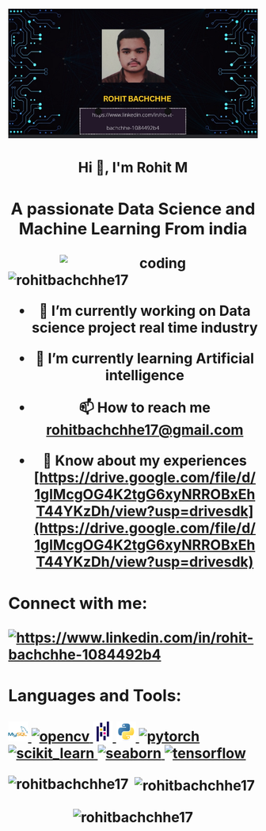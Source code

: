 ![logo](https://github.com/Rohitbachchhe17/rohitbachchhe/blob/main/IMG_20240314_092106.jpg)
<h1 align="center">Hi 👋, I'm Rohit M<h1achchhindra Bachchhe</h1>
<h3 align="center">A passionate Data Science and Machine Learning From india</h3>
<img align="right" alt="coding" width="400" src="https://user-images.githubusercontent.com/55389276/140866485-8fb1c876-9a8f-4d6a-98dc-08c4981eaf70.gif">

<p align="left"> <img src="https://komarev.com/ghpvc/?username=rohitbachchhe17&label=Profile%20views&color=0e75b6&style=flat" alt="rohitbachchhe17" /> </p>

- 🔭 I’m currently working on **Data science project real time industry**

- 🌱 I’m currently learning **Artificial intelligence**

- 📫 How to reach me **rohitbachchhe17@gmail.com**

- 📄 Know about my experiences [https://drive.google.com/file/d/1gIMcgOG4K2tgG6xyNRROBxEhT44YKzDh/view?usp=drivesdk](https://drive.google.com/file/d/1gIMcgOG4K2tgG6xyNRROBxEhT44YKzDh/view?usp=drivesdk)

<h3 align="left">Connect with me:</h3>
<p align="left">
<a href="https://linkedin.com/in/https://www.linkedin.com/in/rohit-bachchhe-1084492b4" target="blank"><img align="center" src="https://raw.githubusercontent.com/rahuldkjain/github-profile-readme-generator/master/src/images/icons/Social/linked-in-alt.svg" alt="https://www.linkedin.com/in/rohit-bachchhe-1084492b4" height="30" width="40" /></a>
</p>

<h3 align="left">Languages and Tools:</h3>
<p align="left"> <a href="https://www.mysql.com/" target="_blank" rel="noreferrer"> <img src="https://raw.githubusercontent.com/devicons/devicon/master/icons/mysql/mysql-original-wordmark.svg" alt="mysql" width="40" height="40"/> </a> <a href="https://opencv.org/" target="_blank" rel="noreferrer"> <img src="https://www.vectorlogo.zone/logos/opencv/opencv-icon.svg" alt="opencv" width="40" height="40"/> </a> <a href="https://pandas.pydata.org/" target="_blank" rel="noreferrer"> <img src="https://raw.githubusercontent.com/devicons/devicon/2ae2a900d2f041da66e950e4d48052658d850630/icons/pandas/pandas-original.svg" alt="pandas" width="40" height="40"/> </a> <a href="https://www.python.org" target="_blank" rel="noreferrer"> <img src="https://raw.githubusercontent.com/devicons/devicon/master/icons/python/python-original.svg" alt="python" width="40" height="40"/> </a> <a href="https://pytorch.org/" target="_blank" rel="noreferrer"> <img src="https://www.vectorlogo.zone/logos/pytorch/pytorch-icon.svg" alt="pytorch" width="40" height="40"/> </a> <a href="https://scikit-learn.org/" target="_blank" rel="noreferrer"> <img src="https://upload.wikimedia.org/wikipedia/commons/0/05/Scikit_learn_logo_small.svg" alt="scikit_learn" width="40" height="40"/> </a> <a href="https://seaborn.pydata.org/" target="_blank" rel="noreferrer"> <img src="https://seaborn.pydata.org/_images/logo-mark-lightbg.svg" alt="seaborn" width="40" height="40"/> </a> <a href="https://www.tensorflow.org" target="_blank" rel="noreferrer"> <img src="https://www.vectorlogo.zone/logos/tensorflow/tensorflow-icon.svg" alt="tensorflow" width="40" height="40"/> </a> </p>

<p><img align="left" src="https://github-readme-stats.vercel.app/api/top-langs?username=rohitbachchhe17&show_icons=true&locale=en&layout=compact" alt="rohitbachchhe17" /></p>

<p>&nbsp;<img align="center" src="https://github-readme-stats.vercel.app/api?username=rohitbachchhe17&show_icons=true&locale=en" alt="rohitbachchhe17" /></p>

<p><img align="center" src="https://github-readme-streak-stats.herokuapp.com/?user=rohitbachchhe17&" alt="rohitbachchhe17" /></p>
